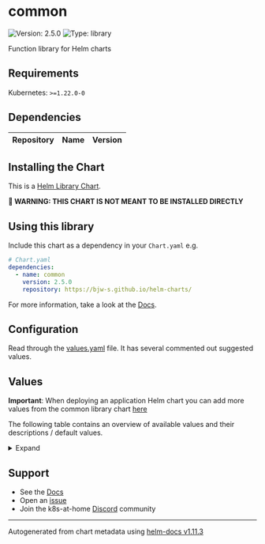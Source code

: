 # common

![Version: 2.5.0](https://img.shields.io/badge/Version-2.5.0-informational?style=flat-square) ![Type: library](https://img.shields.io/badge/Type-library-informational?style=flat-square)

Function library for Helm charts

## Requirements

Kubernetes: `>=1.22.0-0`

## Dependencies

| Repository | Name | Version |
|------------|------|---------|

## Installing the Chart

This is a [Helm Library Chart](https://helm.sh/docs/topics/library_charts/#helm).

**🚨 WARNING: THIS CHART IS NOT MEANT TO BE INSTALLED DIRECTLY**

## Using this library

Include this chart as a dependency in your `Chart.yaml` e.g.

```yaml
# Chart.yaml
dependencies:
  - name: common
    version: 2.5.0
    repository: https://bjw-s.github.io/helm-charts/
```

For more information, take a look at the [Docs](http://bjw-s.github.io/helm-charts/docs/common-library/introduction/).

## Configuration

Read through the [values.yaml](./values.yaml) file. It has several commented out suggested values.

## Values

**Important**: When deploying an application Helm chart you can add more values from the common library chart [here](https://github.com/bjw-s/helm-charts/tree/main/charts/library/common)

The following table contains an overview of available values and their descriptions / default values.

<details>
<summary>Expand</summary>

| Key | Type | Default | Description |
|-----|------|---------|-------------|
| configMaps | object | See below | Configure configMaps for the chart here. Additional configMaps can be added by adding a dictionary key similar to the 'config' object. |
| configMaps.config.annotations | object | `{}` | Annotations to add to the configMap |
| configMaps.config.data | object | `{}` | configMap data content. Helm template enabled. |
| configMaps.config.enabled | bool | `false` | Enables or disables the configMap |
| configMaps.config.labels | object | `{}` | Labels to add to the configMap |
| controllers.main.annotations | object | `{}` | Set annotations on the deployment/statefulset/daemonset/cronjob |
| controllers.main.containers.main.args | list | `[]` | Override the args for the default container |
| controllers.main.containers.main.command | list | `[]` | Override the command(s) for the default container |
| controllers.main.containers.main.dependsOn | list | `[]` | Specify if this container depends on any other containers This is used to determine the order in which the containers are rendered. The use of "dependsOn" completely disables the "order" field within the controller. |
| controllers.main.containers.main.env | string | `nil` | Environment variables. Template enabled. Syntax options: A) TZ: UTC B) PASSWD: '{{ .Release.Name }}' B) TZ:      value: UTC      dependsOn: otherVar D) PASSWD:      configMapKeyRef:        name: config-map-name        key: key-name E) PASSWD:      dependsOn:        - otherVar1        - otherVar2      valueFrom:        secretKeyRef:          name: secret-name          key: key-name      ... F) - name: TZ      value: UTC G) - name: TZ      value: '{{ .Release.Name }}' |
| controllers.main.containers.main.envFrom | list | `[]` | Secrets and/or ConfigMaps that will be loaded as environment variables. Syntax options: A) Pass an app-template configMap identifier:    - config: config B) Pass any configMap name that is not also an identifier (Template enabled):    - config: random-configmap-name C) Pass an app-template configMap identifier, explicit syntax:    - configMapRef:        identifier: config D) Pass any configMap name, explicit syntax (Template enabled):    - configMapRef:        name: "{{ .Release.Name }}-config" E) Pass an app-template secret identifier:    - secret: secret F) Pass any secret name that is not also an identifier (Template enabled):    - secret: random-secret-name G) Pass an app-template secret identifier, explicit syntax:    - secretRef:        identifier: secret H) Pass any secret name, explicit syntax (Template enabled):    - secretRef:        name: "{{ .Release.Name }}-secret" |
| controllers.main.containers.main.image.pullPolicy | string | `nil` | image pull policy |
| controllers.main.containers.main.image.repository | string | `nil` | image repository |
| controllers.main.containers.main.image.tag | string | `nil` | image tag |
| controllers.main.containers.main.lifecycle | object | `{}` | [[ref](https://kubernetes.io/docs/tasks/configure-pod-container/attach-handler-lifecycle-event/)] |
| controllers.main.containers.main.nameOverride | string | `nil` | Override the container name |
| controllers.main.containers.main.order | int | 99 | Override the default container order Containers get sorted alphanumerically by the `<order>-<identifier>` combination. |
| controllers.main.containers.main.probes | object | See below | [[ref]](https://kubernetes.io/docs/tasks/configure-pod-container/configure-liveness-readiness-startup-probes/) |
| controllers.main.containers.main.probes.liveness | object | See below | Liveness probe configuration |
| controllers.main.containers.main.probes.liveness.custom | bool | `false` | Set this to `true` if you wish to specify your own livenessProbe |
| controllers.main.containers.main.probes.liveness.enabled | bool | `true` | Enable the liveness probe |
| controllers.main.containers.main.probes.liveness.spec | object | See below | The spec field contains the values for the default livenessProbe. If you selected `custom: true`, this field holds the definition of the livenessProbe. |
| controllers.main.containers.main.probes.liveness.type | string | "TCP" | sets the probe type when not using a custom probe |
| controllers.main.containers.main.probes.readiness | object | See below | Redainess probe configuration |
| controllers.main.containers.main.probes.readiness.custom | bool | `false` | Set this to `true` if you wish to specify your own readinessProbe |
| controllers.main.containers.main.probes.readiness.enabled | bool | `true` | Enable the readiness probe |
| controllers.main.containers.main.probes.readiness.spec | object | See below | The spec field contains the values for the default readinessProbe. If you selected `custom: true`, this field holds the definition of the readinessProbe. |
| controllers.main.containers.main.probes.readiness.type | string | "TCP" | sets the probe type when not using a custom probe |
| controllers.main.containers.main.probes.startup | object | See below | Startup probe configuration |
| controllers.main.containers.main.probes.startup.custom | bool | `false` | Set this to `true` if you wish to specify your own startupProbe |
| controllers.main.containers.main.probes.startup.enabled | bool | `true` | Enable the startup probe |
| controllers.main.containers.main.probes.startup.spec | object | See below | The spec field contains the values for the default startupProbe. If you selected `custom: true`, this field holds the definition of the startupProbe. |
| controllers.main.containers.main.probes.startup.type | string | "TCP" | sets the probe type when not using a custom probe |
| controllers.main.containers.main.resources | object | `{}` | Set the resource requests / limits for the container. |
| controllers.main.containers.main.securityContext | object | `{}` | Configure the Security Context for the container |
| controllers.main.containers.main.terminationMessagePath | string | `nil` | [[ref](https://kubernetes.io/docs/reference/kubernetes-api/workload-resources/pod-v1/#lifecycle-1)] |
| controllers.main.containers.main.terminationMessagePolicy | string | `nil` | [[ref](https://kubernetes.io/docs/reference/kubernetes-api/workload-resources/pod-v1/#lifecycle-1)] |
| controllers.main.containers.main.workingDir | string | `nil` | Override the working directory for the default container |
| controllers.main.cronjob | object | See below | CronJob configuration. Required only when using `controller.type: cronjob`. |
| controllers.main.cronjob.backoffLimit | int | `6` | Limits the number of times a failed job will be retried |
| controllers.main.cronjob.concurrencyPolicy | string | `"Forbid"` | Specifies how to treat concurrent executions of a job that is created by this cron job valid values are Allow, Forbid or Replace |
| controllers.main.cronjob.failedJobsHistory | int | `1` | The number of failed Jobs to keep |
| controllers.main.cronjob.schedule | string | `"*/20 * * * *"` | Sets the CronJob time when to execute your jobs |
| controllers.main.cronjob.startingDeadlineSeconds | int | `30` | The deadline in seconds for starting the job if it misses its scheduled time for any reason |
| controllers.main.cronjob.successfulJobsHistory | int | `1` | The number of succesful Jobs to keep |
| controllers.main.cronjob.suspend | string | false | Suspends the CronJob [[ref]](https://kubernetes.io/docs/concepts/workloads/controllers/cron-jobs/#schedule-suspension) |
| controllers.main.cronjob.timeZone | string | `nil` | Sets the CronJob timezone (only works in Kubernetes >= 1.27) |
| controllers.main.cronjob.ttlSecondsAfterFinished | string | `nil` | If this field is set, ttlSecondsAfterFinished after the Job finishes, it is eligible to be automatically deleted. |
| controllers.main.enabled | bool | `true` | enable the controller. |
| controllers.main.initContainers | object | `{}` | Specify any initContainers here as dictionary items. Each initContainer should have its own key initContainers get sorted alphanumerically by the `<order>-<identifier>` combination if no order or dependsOn has been configured for them. |
| controllers.main.labels | object | `{}` | Set labels on the deployment/statefulset/daemonset/cronjob |
| controllers.main.pod | object | `{}` |  |
| controllers.main.replicas | int | `1` | Number of desired pods. When using a HorizontalPodAutoscaler, set this to `null`. |
| controllers.main.revisionHistoryLimit | int | `3` | ReplicaSet revision history limit |
| controllers.main.rollingUpdate.partition | string | `nil` | Set statefulset RollingUpdate partition |
| controllers.main.rollingUpdate.surge | string | `nil` | Set deployment RollingUpdate max surge |
| controllers.main.rollingUpdate.unavailable | string | `nil` | Set deployment RollingUpdate max unavailable |
| controllers.main.statefulset | object | `{"podManagementPolicy":null,"volumeClaimTemplates":[]}` | StatefulSet configuration. Required only when using `controller.type: statefulset`. |
| controllers.main.statefulset.podManagementPolicy | string | `nil` | Set podManagementPolicy, valid values are Parallel and OrderedReady (default). |
| controllers.main.statefulset.volumeClaimTemplates | list | `[]` | Used to create individual disks for each instance. |
| controllers.main.strategy | string | `nil` | Set the controller upgrade strategy For Deployments, valid values are Recreate (default) and RollingUpdate. For StatefulSets, valid values are OnDelete and RollingUpdate (default). DaemonSets/CronJobs ignore this. |
| controllers.main.type | string | `"deployment"` | Set the controller type. Valid options are deployment, daemonset, statefulset or cronjob |
| defaultPodOptions | object | `{"affinity":{},"annotations":{},"automountServiceAccountToken":true,"dnsConfig":{},"dnsPolicy":null,"enableServiceLinks":true,"hostAliases":[],"hostIPC":false,"hostNetwork":false,"hostPID":false,"hostname":null,"imagePullSecrets":[],"labels":{},"nodeSelector":{},"priorityClassName":null,"restartPolicy":null,"runtimeClassName":null,"schedulerName":null,"securityContext":{},"terminationGracePeriodSeconds":null,"tolerations":[],"topologySpreadConstraints":[]}` | Set default options for all controllers / pods here Each of these options can be overridden on a Controller level |
| defaultPodOptions.affinity | object | `{}` | Defines affinity constraint rules. [[ref]](https://kubernetes.io/docs/concepts/scheduling-eviction/assign-pod-node/#affinity-and-anti-affinity) |
| defaultPodOptions.annotations | object | `{}` | Set annotations on the Pod. Pod-specific values will be merged with this. |
| defaultPodOptions.automountServiceAccountToken | bool | `true` | Specifies whether a service account token should be automatically mounted. |
| defaultPodOptions.dnsConfig | object | `{}` | Configuring the ndots option may resolve nslookup issues on some Kubernetes setups. |
| defaultPodOptions.dnsPolicy | string | `nil` | Defaults to "ClusterFirst" if hostNetwork is false and "ClusterFirstWithHostNet" if hostNetwork is true. |
| defaultPodOptions.enableServiceLinks | bool | `true` | Enable/disable the generation of environment variables for services. [[ref]](https://kubernetes.io/docs/concepts/services-networking/connect-applications-service/#accessing-the-service) |
| defaultPodOptions.hostAliases | list | `[]` | Use hostAliases to add custom entries to /etc/hosts - mapping IP addresses to hostnames. [[ref]](https://kubernetes.io/docs/concepts/services-networking/add-entries-to-pod-etc-hosts-with-host-aliases/) |
| defaultPodOptions.hostIPC | bool | `false` | Use the host's ipc namespace |
| defaultPodOptions.hostNetwork | bool | `false` | When using hostNetwork make sure you set dnsPolicy to `ClusterFirstWithHostNet` |
| defaultPodOptions.hostPID | bool | `false` | Use the host's pid namespace |
| defaultPodOptions.hostname | string | `nil` | Allows specifying explicit hostname setting |
| defaultPodOptions.imagePullSecrets | list | `[]` | Set image pull secrets |
| defaultPodOptions.labels | object | `{}` | Set labels on the Pod. Pod-specific values will be merged with this. |
| defaultPodOptions.nodeSelector | object | `{}` | Node selection constraint [[ref]](https://kubernetes.io/docs/concepts/scheduling-eviction/assign-pod-node/#nodeselector) |
| defaultPodOptions.priorityClassName | string | `nil` | Custom priority class for different treatment by the scheduler |
| defaultPodOptions.restartPolicy | string | `Always`. When `controller.type` is `cronjob` it defaults to `Never`. | Set Container restart policy. |
| defaultPodOptions.runtimeClassName | string | `nil` | Allow specifying a runtimeClassName other than the default one (ie: nvidia) |
| defaultPodOptions.schedulerName | string | `nil` | Allows specifying a custom scheduler name |
| defaultPodOptions.securityContext | object | `{}` | Configure the Security Context for the Pod |
| defaultPodOptions.terminationGracePeriodSeconds | string | `nil` | [[ref](https://kubernetes.io/docs/reference/kubernetes-api/workload-resources/pod-v1/#lifecycle)] |
| defaultPodOptions.tolerations | list | `[]` | Specify taint tolerations [[ref]](https://kubernetes.io/docs/concepts/scheduling-eviction/taint-and-toleration/) |
| defaultPodOptions.topologySpreadConstraints | list | `[]` | Defines topologySpreadConstraint rules. [[ref]](https://kubernetes.io/docs/concepts/workloads/pods/pod-topology-spread-constraints/) |
| global.annotations | object | `{}` | Set additional global annotations. Helm templates can be used. |
| global.fullnameOverride | string | `nil` | Set the entire name definition |
| global.labels | object | `{}` | Set additional global labels. Helm templates can be used. |
| global.nameOverride | string | `nil` | Set an override for the prefix of the fullname |
| ingress | object | See below | Configure the ingresses for the chart here. Additional ingresses can be added by adding a dictionary key similar to the 'main' ingress. |
| ingress.main.annotations | object | `{}` | Provide additional annotations which may be required. |
| ingress.main.className | string | `nil` | Set the ingressClass that is used for this ingress. |
| ingress.main.defaultBackend | string | `nil` | Configure the defaultBackend for this ingress. This will disable any other rules for the ingress. |
| ingress.main.enabled | bool | `false` | Enables or disables the ingress |
| ingress.main.hosts[0].host | string | `"chart-example.local"` | Host address. Helm template can be passed. |
| ingress.main.hosts[0].paths[0].path | string | `"/"` | Path.  Helm template can be passed. |
| ingress.main.hosts[0].paths[0].service.name | string | `"main"` | Overrides the service name reference for this path This can be an actual service name, or reference a service identifier from this values.yaml |
| ingress.main.hosts[0].paths[0].service.port | string | `nil` | Overrides the service port number reference for this path |
| ingress.main.labels | object | `{}` | Provide additional labels which may be required. |
| ingress.main.nameOverride | string | `nil` | Override the name suffix that is used for this ingress. |
| ingress.main.primary | bool | `true` | Make this the primary ingress (used in probes, notes, etc...). If there is more than 1 ingress, make sure that only 1 ingress is marked as primary. |
| ingress.main.tls | list | `[]` | Configure TLS for the ingress. Both secretName and hosts can process a Helm template. |
| networkpolicies | object | See below | Configure the networkPolicies for the chart here. Additional networkPolicies can be added by adding a dictionary key similar to the 'main' networkPolicy. |
| networkpolicies.main.controller | string | `"main"` | Configure which controller this networkPolicy should target |
| networkpolicies.main.enabled | bool | `false` | Enables or disables the networkPolicy item. Defaults to true |
| networkpolicies.main.policyTypes | list | `["Ingress","Egress"]` | The policyTypes for this networkPolicy |
| networkpolicies.main.rules | object | `{"egress":[{}],"ingress":[{}]}` | The rulesets for this networkPolicy [[ref]](https://kubernetes.io/docs/concepts/services-networking/network-policies/#networkpolicy-resource) |
| networkpolicies.main.rules.egress | list | `[{}]` | The egress rules for this networkPolicy. Allows all egress traffic by default. |
| networkpolicies.main.rules.ingress | list | `[{}]` | The ingress rules for this networkPolicy. Allows all ingress traffic by default. |
| persistence | object | See below | Configure persistence for the chart here. Additional items can be added by adding a dictionary key similar to the 'config' key. [[ref]](https://bjw-s.github.io/helm-charts/docs/common-library/common-library-storage) |
| persistence.config.accessMode | string | `"ReadWriteOnce"` | AccessMode for the persistent volume. Make sure to select an access mode that is supported by your storage provider! [[ref]](https://kubernetes.io/docs/concepts/storage/persistent-volumes/#access-modes) |
| persistence.config.advancedMounts | object | `{}` | Explicitly configure mounts for specific controllers and containers. Example: advancedMounts:   main: # the controller with the "main" identifier     main: # the container with the "main" identifier       - path: /data/config.yaml         readOnly: true         mountPropagation: None         subPath: config.yaml     second-container: # the container with the "second-container" identifier       - path: /appdata/config         readOnly: true   second-controller: # the controller with the "second-controller" identifier     main: # the container with the "main" identifier       - path: /data/config.yaml         readOnly: false         subPath: config.yaml |
| persistence.config.dataSource | object | `{}` | The optional data source for the persistentVolumeClaim. [[ref]](https://kubernetes.io/docs/concepts/storage/persistent-volumes/#volume-populators-and-data-sources) |
| persistence.config.dataSourceRef | object | `{}` | The optional volume populator for the persistentVolumeClaim. [[ref]](https://kubernetes.io/docs/concepts/storage/persistent-volumes/#volume-populators-and-data-sources) |
| persistence.config.enabled | bool | `false` | Enables or disables the persistence item. Defaults to true |
| persistence.config.existingClaim | string | `nil` | If you want to reuse an existing claim, the name of the existing PVC can be passed here. |
| persistence.config.globalMounts | list | `[]` | Configure mounts to all controllers and containers. By default the persistence item will be mounted to `/<name_of_the_peristence_item>`. Example: globalMounts:   - path: /config     readOnly: false |
| persistence.config.retain | bool | `false` | Set to true to retain the PVC upon `helm uninstall` |
| persistence.config.size | string | `"1Gi"` | The amount of storage that is requested for the persistent volume. |
| persistence.config.storageClass | string | `nil` | Storage Class for the config volume. If set to `-`, dynamic provisioning is disabled. If set to something else, the given storageClass is used. If undefined (the default) or set to null, no storageClassName spec is set, choosing the default provisioner. |
| persistence.config.type | string | `"persistentVolumeClaim"` | Sets the persistence type Valid options are persistentVolumeClaim, emptyDir, nfs, hostPath, secret, configMap or custom |
| route | object | See below | Configure the gateway routes for the chart here. Additional routes can be added by adding a dictionary key similar to the 'main' route. [[ref]](https://gateway-api.sigs.k8s.io/references/spec/) |
| route.main.annotations | object | `{}` | Provide additional annotations which may be required. |
| route.main.enabled | bool | `false` | Enables or disables the route |
| route.main.hostnames | list | `[]` | Host addresses. Helm template can be passed. |
| route.main.kind | string | `"HTTPRoute"` | Set the route kind Valid options are GRPCRoute, HTTPRoute, TCPRoute, TLSRoute, UDPRoute |
| route.main.labels | object | `{}` | Provide additional labels which may be required. |
| route.main.nameOverride | string | `nil` | Override the name suffix that is used for this route. |
| route.main.parentRefs | list | `[{"group":"gateway.networking.k8s.io","kind":"Gateway","name":null,"namespace":null,"sectionName":null}]` | Configure the resource the route attaches to. |
| route.main.rules | list | `[{"backendRefs":[],"filters":[],"matches":[{"path":{"type":"PathPrefix","value":"/"}}],"timeouts":{}}]` | Configure rules for routing. Defaults to the primary service. |
| route.main.rules[0].backendRefs | list | `[]` | Configure backends where matching requests should be sent. |
| secrets | object | See below | Use this to populate secrets with the values you specify. Be aware that these values are not encrypted by default, and could therefore visible to anybody with access to the values.yaml file. Additional Secrets can be added by adding a dictionary key similar to the 'secret' object. |
| secrets.secret.annotations | object | `{}` | Annotations to add to the Secret |
| secrets.secret.enabled | bool | `false` | Enables or disables the Secret |
| secrets.secret.labels | object | `{}` | Labels to add to the Secret |
| secrets.secret.stringData | object | `{}` | Secret stringData content. Helm template enabled. |
| service | object | See below | Configure the services for the chart here. Additional services can be added by adding a dictionary key similar to the 'main' service. |
| service.main.annotations | object | `{}` | Provide additional annotations which may be required. |
| service.main.controller | string | `"main"` | Configure which controller this service should target |
| service.main.enabled | bool | `true` | Enables or disables the service |
| service.main.externalTrafficPolicy | string | `nil` | [[ref](https://kubernetes.io/docs/tutorials/services/source-ip/)] |
| service.main.extraSelectorLabels | object | `{}` | Allow adding additional match labels |
| service.main.ipFamilies | list | `[]` | The ip families that should be used. Options: IPv4, IPv6 |
| service.main.ipFamilyPolicy | string | `nil` | Specify the ip policy. Options: SingleStack, PreferDualStack, RequireDualStack |
| service.main.labels | object | `{}` | Provide additional labels which may be required. |
| service.main.nameOverride | string | `nil` | Override the name suffix that is used for this service |
| service.main.ports | object | See below | Configure the Service port information here. Additional ports can be added by adding a dictionary key similar to the 'http' service. |
| service.main.ports.http.appProtocol | string | `nil` | Specify the appProtocol value for the Service. [[ref]](https://kubernetes.io/docs/concepts/services-networking/service/#application-protocol) |
| service.main.ports.http.enabled | bool | `true` | Enables or disables the port |
| service.main.ports.http.nodePort | string | `nil` | Specify the nodePort value for the LoadBalancer and NodePort service types. [[ref]](https://kubernetes.io/docs/concepts/services-networking/service/#type-nodeport) |
| service.main.ports.http.port | string | `nil` | The port number |
| service.main.ports.http.primary | bool | `true` | Make this the primary port (used in probes, notes, etc...) If there is more than 1 service, make sure that only 1 port is marked as primary. |
| service.main.ports.http.protocol | string | `"HTTP"` | Port protocol. Support values are `HTTP`, `HTTPS`, `TCP` and `UDP`. HTTP and HTTPS spawn a TCP service and get used for internal URL and name generation |
| service.main.ports.http.targetPort | string | `nil` | Specify a service targetPort if you wish to differ the service port from the application port. If `targetPort` is specified, this port number is used in the container definition instead of the `port` value. Therefore named ports are not supported for this field. |
| service.main.primary | bool | `true` | Make this the primary service for this controller (used in probes, notes, etc...). If there is more than 1 service targeting the controller, make sure that only 1 service is marked as primary. |
| service.main.type | string | `"ClusterIP"` | Set the service type |
| serviceAccount.annotations | object | `{}` | Annotations to add to the service account |
| serviceAccount.create | bool | `false` | Specifies whether a service account should be created |
| serviceAccount.labels | object | `{}` | Labels to add to the service account |
| serviceAccount.name | string | `""` | The name of the service account to use. If not set and create is true, a name is generated using the fullname template |
| serviceMonitor | object | See below | Configure the ServiceMonitors for the chart here. Additional ServiceMonitors can be added by adding a dictionary key similar to the 'main' ServiceMonitors. |
| serviceMonitor.main.annotations | object | `{}` | Provide additional annotations which may be required. |
| serviceMonitor.main.enabled | bool | `false` | Enables or disables the serviceMonitor. |
| serviceMonitor.main.endpoints | list | See values.yaml | Configures the endpoints for the serviceMonitor. |
| serviceMonitor.main.labels | object | `{}` | Provide additional labels which may be required. |
| serviceMonitor.main.nameOverride | string | `nil` | Override the name suffix that is used for this serviceMonitor. |
| serviceMonitor.main.selector | object | `{}` | Configures a custom selector for the serviceMonitor, this takes precedence over specifying a service name. Helm templates can be used. |
| serviceMonitor.main.serviceName | string | `"{{ include \"bjw-s.common.lib.chart.names.fullname\" $ }}"` | Configures the target Service for the serviceMonitor. Helm templates can be used. |
| serviceMonitor.main.targetLabels | list | `[]` | Configures custom targetLabels for the serviceMonitor. (All collected meterics will have these labels, taking the value from the target service) [[ref]](https://github.com/prometheus-operator/prometheus-operator/blob/main/Documentation/api.md#servicemonitorspec/) |

</details>

## Support

- See the [Docs](http://bjw-s.github.io/helm-charts/docs/)
- Open an [issue](https://github.com/bjw-s/helm-charts/issues/new/choose)
- Join the k8s-at-home [Discord](https://discord.gg/k8s-at-home) community

----------------------------------------------
Autogenerated from chart metadata using [helm-docs v1.11.3](https://github.com/norwoodj/helm-docs/releases/v1.11.3)
